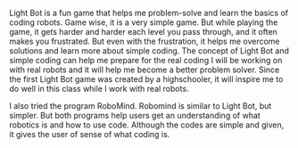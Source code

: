 Light Bot is a fun game that helps me problem-solve and learn the basics of coding robots. Game wise, it is a very simple game. But while playing the game, it gets harder and harder each level you pass through, and it often makes you frustrated. But even with the frustration, it helps me overcome solutions and learn more about simple coding. 
The concept of Light Bot and simple coding can help me prepare for the real coding I will be working on with real robots and it will help me become a better problem solver. Since the first Light Bot game was created by a highschooler, it will inspire me to do well in this class while I work with real robots.


I also tried the program RoboMind. Robomind is similar to Light Bot, but simpler. But both programs help users get an understanding of what robotics is and how to use code. Although the codes are simple and given, it gives the user of sense of what coding is.

